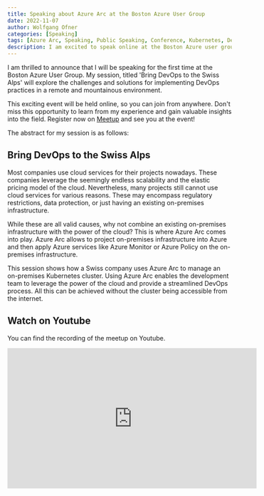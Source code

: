 ```yaml
---
title: Speaking about Azure Arc at the Boston Azure User Group
date: 2022-11-07
author: Wolfgang Ofner
categories: [Speaking]
tags: [Azure Arc, Speaking, Public Speaking, Conference, Kubernetes, DevOps, k3s]
description: I am excited to speak online at the Boston Azure user group about Azure Arc and Kubernetes.
---
```


I am thrilled to announce that I will be speaking for the first time at the Boston Azure User Group. My session, titled 'Bring DevOps to the Swiss Alps' will explore the challenges and solutions for implementing DevOps practices in a remote and mountainous environment. 

This exciting event will be held online, so you can join from anywhere. Don't miss this opportunity to learn from my experience and gain valuable insights into the field. Register now on <a href="https://www.meetup.com/bostonazure/events/290125013" target="_blank" rel="noopener noreferrer">Meetup</a> and see you at the event!

The abstract for my session is as follows:

## Bring DevOps to the Swiss Alps

Most companies use cloud services for their projects nowadays. These companies leverage the seemingly endless scalability and the elastic pricing model of the cloud. Nevertheless, many projects still cannot use cloud services for various reasons. These may encompass regulatory restrictions, data protection, or just having an existing on-premises infrastructure. 

While these are all valid causes, why not combine an existing on-premises infrastructure with the power of the cloud? This is where Azure Arc comes into play. Azure Arc allows to project on-premises infrastructure into Azure and then apply Azure services like Azure Monitor or Azure Policy on the on-premises infrastructure.

This session shows how a Swiss company uses Azure Arc to manage an on-premises Kubernetes cluster. Using Azure Arc enables the development team to leverage the power of the cloud and provide a streamlined DevOps process. All this can be achieved without the cluster being accessible from the internet. 

## Watch on Youtube

You can find the recording of the meetup on Youtube.

<iframe width="560" height="315" src="https://www.youtube.com/embed/YcQt1svdu7I" title="YouTube video player" frameborder="0" allow="accelerometer; autoplay; clipboard-write; encrypted-media; gyroscope; picture-in-picture; web-share" allowfullscreen></iframe>
